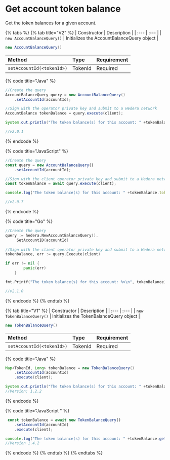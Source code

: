 # Get account token balance

Get the token balances for a given account. 

{% tabs %}
{% tab title="V2" %}
| Constructor | Description |
| :--- | :--- |
| `new AccountBalanceQuery()` | Initializes the AccountBalanceQuery object |

```java
new AccountBalanceQuery()
```

| Method | Type | Requirement |
| :--- | :--- | :--- |
| `setAccountId(<tokenId>)` | TokenId | Required |

{% code title="Java" %}
```java
//Create the query
AccountBalanceQuery query = new AccountBalanceQuery()
    .setAccountId(accountId);

//Sign with the operator private key and submit to a Hedera network
AccountBalance tokenBalance = query.execute(client);

System.out.println("The token balance(s) for this account: " +tokenBalance.token);

//v2.0.1
```
{% endcode %}

{% code title="JavaScript" %}
```javascript
//Create the query
const query = new AccountBalanceQuery()
    .setAccountId(accountId);

//Sign with the client operator private key and submit to a Hedera network
const tokenBalance = await query.execute(client);

console.log("The token balance(s) for this account: " +tokenBalance.tokens.toString());

//v2.0.7
```
{% endcode %}

{% code title="Go" %}
```go
//Create the query
query := hedera.NewAccountBalanceQuery().
	 SetAccountID(accountId)
	
//Sign with the client operator private key and submit to a Hedera network
tokenbalance, err := query.Execute(client)

if err != nil {
		panic(err)
	}

fmt.Printf("The token balance(s) for this account: %v\n", tokenBalance)

//v2.1.0
```
{% endcode %}
{% endtab %}

{% tab title="V1" %}
| Constructor | Description |
| :--- | :--- |
| `new TokenBalanceQuery()` | Initializes the TokenBalanceQuery object |

```java
new TokenBalanceQuery()
```

| Method | Type | Requirement |
| :--- | :--- | :--- |
| `setAccountId(<tokenId>)` | TokenId | Required |

{% code title="Java" %}
```java
Map<TokenId, Long> tokenBalance = new TokenBalanceQuery()
    .setAccountId(accountId)
    .execute(client);

System.out.println("The token balance(s) for this account: " +tokenBalance);
//Version: 1.2.2
```
{% endcode %}

{% code title="JavaScript " %}
```javascript
 const tokenBalance = await new TokenBalanceQuery()
    .setAccountId(accountId)
    .execute(client);

console.log("The token balance(s) for this account: " +tokenBalance.get("<tokenId>"));
//Version 1.4.2
```
{% endcode %}
{% endtab %}
{% endtabs %}





